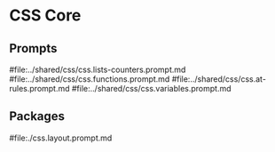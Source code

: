 # CSS Core

## Prompts

#file:../shared/css/css.lists-counters.prompt.md
#file:../shared/css/css.functions.prompt.md
#file:../shared/css/css.at-rules.prompt.md
#file:../shared/css/css.variables.prompt.md

## Packages

#file:./css.layout.prompt.md
